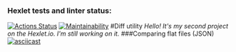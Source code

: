 ### Hexlet tests and linter status:
[![Actions Status](https://github.com/VitalinaDanilova/frontend-project-lvl2/workflows/hexlet-check/badge.svg)](https://github.com/VitalinaDanilova/frontend-project-lvl2/actions)
[![Maintainability](https://api.codeclimate.com/v1/badges/a99a88d28ad37a79dbf6/maintainability)](https://codeclimate.com/github/VitalinaDanilova/frontend-project-lvl2)
#Diff utility
*Hello! It's my second project on the Hexlet.io. I'm still working on it.*
###Comparing flat files (JSON)
[![asciicast](https://asciinema.org/a/6WUi44CkqSMcZE56nQzosgiL5.svg)](https://asciinema.org/a/6WUi44CkqSMcZE56nQzosgiL5)
